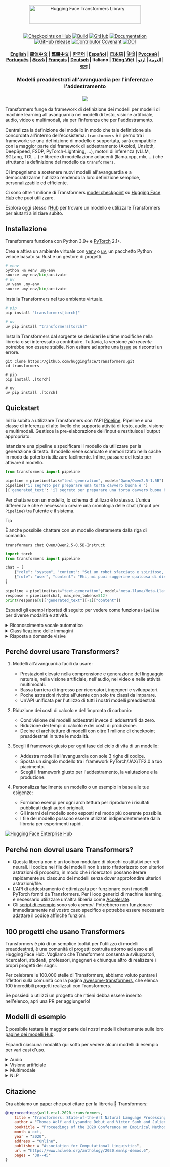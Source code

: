<!---
Copyright 2020 The HuggingFace Team. All rights reserved.

Licensed under the Apache License, Version 2.0 (the "License");
you may not use this file except in compliance with the License.
You may obtain a copy of the License at

    http://www.apache.org/licenses/LICENSE-2.0

Unless required by applicable law or agreed to in writing, software
distributed under the License is distributed on an "AS IS" BASIS,
WITHOUT WARRANTIES OR CONDITIONS OF ANY KIND, either express or implied.
See the License for the specific language governing permissions and
limitations under the License.
-->

<p align="center">
  <picture>
    <source media="(prefers-color-scheme: dark)" srcset="https://huggingface.co/datasets/huggingface/documentation-images/raw/main/transformers-logo-dark.svg">
    <source media="(prefers-color-scheme: light)" srcset="https://huggingface.co/datasets/huggingface/documentation-images/raw/main/transformers-logo-light.svg">
    <img alt="Hugging Face Transformers Library" src="https://huggingface.co/datasets/huggingface/documentation-images/raw/main/transformers-logo-light.svg" width="352" height="59" style="max-width: 100%;">
  </picture>
  <br/>
  <br/>
</p>

<p align="center">
    <a href="https://huggingface.com/models"><img alt="Checkpoints on Hub" src="https://img.shields.io/endpoint?url=https://huggingface.co/api/shields/models&color=brightgreen"></a>
    <a href="https://circleci.com/gh/huggingface/transformers"><img alt="Build" src="https://img.shields.io/circleci/build/github/huggingface/transformers/main"></a>
    <a href="https://github.com/huggingface/transformers/blob/main/LICENSE"><img alt="GitHub" src="https://img.shields.io/github/license/huggingface/transformers.svg?color=blue"></a>
    <a href="https://huggingface.co/docs/transformers/index"><img alt="Documentation" src="https://img.shields.io/website/http/huggingface.co/docs/transformers/index.svg?down_color=red&down_message=offline&up_message=online"></a>
    <a href="https://github.com/huggingface/transformers/releases"><img alt="GitHub release" src="https://img.shields.io/github/release/huggingface/transformers.svg"></a>
    <a href="https://github.com/huggingface/transformers/blob/main/CODE_OF_CONDUCT.md"><img alt="Contributor Covenant" src="https://img.shields.io/badge/Contributor%20Covenant-v2.0%20adopted-ff69b4.svg"></a>
    <a href="https://zenodo.org/badge/latestdoi/155220641"><img src="https://zenodo.org/badge/155220641.svg" alt="DOI"></a>
</p>

<h4 align="center">
    <p>
        <a href="https://github.com/huggingface/transformers/blob/main/README.md">English</a> |
        <a href="https://github.com/huggingface/transformers/blob/main/i18n/README_zh-hans.md">简体中文</a> |
        <a href="https://github.com/huggingface/transformers/blob/main/i18n/README_zh-hant.md">繁體中文</a> |
        <a href="https://github.com/huggingface/transformers/blob/main/i18n/README_ko.md">한국어</a> |
        <a href="https://github.com/huggingface/transformers/blob/main/i18n/README_es.md">Español</a> |
        <a href="https://github.com/huggingface/transformers/blob/main/i18n/README_ja.md">日本語</a> |
        <a href="https://github.com/huggingface/transformers/blob/main/i18n/README_hd.md">हिन्दी</a> |
        <a href="https://github.com/huggingface/transformers/blob/main/i18n/README_ru.md">Русский</a> |
        <a href="https://github.com/huggingface/transformers/blob/main/i18n/README_pt-br.md">Português</a> |
        <a href="https://github.com/huggingface/transformers/blob/main/i18n/README_te.md">తెలుగు</a> |
        <a href="https://github.com/huggingface/transformers/blob/main/i18n/README_fr.md">Français</a> |
        <a href="https://github.com/huggingface/transformers/blob/main/i18n/README_de.md">Deutsch</a> |
        <b>Italiano</b> |
        <a href="https://github.com/huggingface/transformers/blob/main/i18n/README_vi.md">Tiếng Việt</a> |
        <a href="https://github.com/huggingface/transformers/blob/main/i18n/README_ar.md">العربية</a> |
        <a href="https://github.com/huggingface/transformers/blob/main/i18n/README_ur.md">اردو</a> |
        <a href="https://github.com/huggingface/transformers/blob/main/i18n/README_bn.md">বাংলা</a> |
    </p>
</h4>

<h3 align="center">
    <p>Modelli preaddestrati all'avanguardia per l'inferenza e l'addestramento</p>
</h3>

<h3 align="center">
    <img src="https://huggingface.co/datasets/huggingface/documentation-images/resolve/main/transformers/transformers_as_a_model_definition.png"/>
</h3>

Transformers funge da framework di definizione dei modelli per modelli di machine learning all'avanguardia nei
modelli di testo, visione artificiale, audio, video e multimodali, sia per l'inferenza che per l'addestramento.

Centralizza la definizione del modello in modo che tale definizione sia concordata all'interno dell'ecosistema.
`transformers` è il perno tra i framework: se una definizione di modello è supportata, sarà compatibile con la
maggior parte dei framework di addestramento (Axolotl, Unsloth, DeepSpeed, FSDP, PyTorch-Lightning, ...), motori
di inferenza (vLLM, SGLang, TGI, ...) e librerie di modellazione adiacenti (llama.cpp, mlx, ...) che sfruttano
la definizione del modello da `transformers`.

Ci impegniamo a sostenere nuovi modelli all'avanguardia e a democratizzarne l'utilizzo rendendo la loro definizione
semplice, personalizzabile ed efficiente.

Ci sono oltre 1 milione di Transformers [model checkpoint](https://huggingface.co/models?library=transformers&sort=trending) su [Hugging Face Hub](https://huggingface.com/models) che puoi utilizzare.

Esplora oggi stesso l'[Hub](https://huggingface.com/) per trovare un modello e utilizzare Transformers per aiutarti a iniziare subito.

## Installazione

Transformers funziona con Python 3.9+ e [PyTorch](https://pytorch.org/get-started/locally/) 2.1+.

Crea e attiva un ambiente virtuale con [venv](https://docs.python.org/3/library/venv.html) o [uv](https://docs.astral.sh/uv/), un pacchetto Python veloce basato su Rust e un gestore di progetti.

```py
# venv
python -m venv .my-env
source .my-env/bin/activate
# uv
uv venv .my-env
source .my-env/bin/activate
```

Installa Transformers nel tuo ambiente virtuale.

```py
# pip
pip install "transformers[torch]"

# uv
uv pip install "transformers[torch]"
```

Installa Transformers dal sorgente se desideri le ultime modifiche nella libreria o sei interessato a contribuire. Tuttavia, la versione *più recente* potrebbe non essere stabile. Non esitare ad aprire una [issue](https://github.com/huggingface/transformers/issues) se riscontri un errore.

```shell
git clone https://github.com/huggingface/transformers.git
cd transformers

# pip
pip install .[torch]

# uv
uv pip install .[torch]
```

## Quickstart

Inizia subito a utilizzare Transformers con l'API [Pipeline](https://huggingface.co/docs/transformers/pipeline_tutorial). Pipeline è una classe di inferenza di alto livello che supporta attività di testo, audio, visione e multimodali. Gestisce la pre-elaborazione dell'input e restituisce l'output appropriato.

Istanziare una pipeline e specificare il modello da utilizzare per la generazione di testo. Il modello viene scaricato e memorizzato nella cache in modo da poterlo riutilizzare facilmente. Infine, passare del testo per attivare il modello.

```py
from transformers import pipeline

pipeline = pipeline(task="text-generation", model="Qwen/Qwen2.5-1.5B")
pipeline("il segreto per preparare una torta davvero buona è ")
[{'generated_text': 'il segreto per preparare una torta davvero buona è 1) usare gli ingredienti giusti e 2) seguire alla lettera la ricetta. la ricetta della torta è la seguente: 1 tazza di zucchero, 1 tazza di farina, 1 tazza di latte, 1 tazza di burro, 1 tazza di uova, 1 tazza di gocce di cioccolato. se vuoi preparare 2 torte, quanto zucchero ti serve? Per preparare 2 torte, avrete bisogno di 2 tazze di zucchero.'}]
```

Per chattare con un modello, lo schema di utilizzo è lo stesso. L'unica differenza è che è necessario creare una cronologia delle chat (l'input per `Pipeline`) tra l'utente e il sistema.

> [!TIP]
> È anche possibile chattare con un modello direttamente dalla riga di comando.
> ```shell
> transformers chat Qwen/Qwen2.5-0.5B-Instruct
> ```

```py
import torch
from transformers import pipeline

chat = [
    {"role": "system", "content": "Sei un robot sfacciato e spiritoso, proprio come lo immaginava Hollywood nel 1986."},
    {"role": "user", "content": "Ehi, mi puoi suggerire qualcosa di divertente da fare a New York?"}
]

pipeline = pipeline(task="text-generation", model="meta-llama/Meta-Llama-3-8B-Instruct", dtype=torch.bfloat16, device_map="auto")
response = pipeline(chat, max_new_tokens=512)
print(response[0]["generated_text"][-1]["content"])
```

Espandi gli esempi riportati di seguito per vedere come funziona `Pipeline` per diverse modalità e attività.

<details>
<summary>Riconoscimento vocale automatico</summary>

```py
from transformers import pipeline

pipeline = pipeline(task="automatic-speech-recognition", model="openai/whisper-large-v3")
pipeline("https://huggingface.co/datasets/Narsil/asr_dummy/resolve/main/mlk.flac")
{'text': ' Ho un sogno: che un giorno questa nazione si solleverà e vivrà il vero significato del suo credo.'}
```

</details>

<details>
<summary>Classificazione delle immagini</summary>

<h3 align="center">
    <a><img src="https://huggingface.co/datasets/Narsil/image_dummy/raw/main/parrots.png"></a>
</h3>

```py
from transformers import pipeline

pipeline = pipeline(task="image-classification", model="facebook/dinov2-small-imagenet1k-1-layer")
pipeline("https://huggingface.co/datasets/Narsil/image_dummy/raw/main/parrots.png")
[{'label': 'macaw', 'score': 0.997848391532898},
 {'label': 'cacatua dal ciuffo giallo, Kakatoe galerita, Cacatua galerita',
  'score': 0.0016551691805943847},
 {'label': 'lorichetto', 'score': 0.00018523589824326336},
 {'label': 'Pappagallo grigio africano, Psittacus erithacus',
  'score': 7.85409429227002e-05},
 {'label': 'quaglia', 'score': 5.502637941390276e-05}]
```

</details>

<details>
<summary>Risposta a domande visive</summary>

<h3 align="center">
    <a><img src="https://huggingface.co/datasets/huggingface/documentation-images/resolve/main/transformers/tasks/idefics-few-shot.jpg"></a>
</h3>

```py
from transformers import pipeline

pipeline = pipeline(task="visual-question-answering", model="Salesforce/blip-vqa-base")
pipeline(
    image="https://huggingface.co/datasets/huggingface/documentation-images/resolve/main/transformers/tasks/idefics-few-shot.jpg",
    question="Cosa c'è nell'immagine?",
)
[{'answer': 'statua della libertà'}]
```

</details>

## Perché dovrei usare Transformers?

1. Modelli all'avanguardia facili da usare:
    - Prestazioni elevate nella comprensione e generazione del linguaggio naturale, nella visione artificiale, nell'audio, nel video e nelle attività multimodali.
    - Bassa barriera di ingresso per ricercatori, ingegneri e sviluppatori.
    - Poche astrazioni rivolte all'utente con solo tre classi da imparare.
    - Un'API unificata per l'utilizzo di tutti i nostri modelli preaddestrati.

1. Riduzione dei costi di calcolo e dell'impronta di carbonio:
    - Condivisione dei modelli addestrati invece di addestrarli da zero.
    - Riduzione dei tempi di calcolo e dei costi di produzione.
    - Decine di architetture di modelli con oltre 1 milione di checkpoint preaddestrati in tutte le modalità.

1. Scegli il framework giusto per ogni fase del ciclo di vita di un modello:
    - Addestra modelli all'avanguardia con sole 3 righe di codice.
    - Sposta un singolo modello tra i framework PyTorch/JAX/TF2.0 a tuo piacimento.
    - Scegli il framework giusto per l'addestramento, la valutazione e la produzione.

1. Personalizza facilmente un modello o un esempio in base alle tue esigenze:
    - Forniamo esempi per ogni architettura per riprodurre i risultati pubblicati dagli autori originali.
    - Gli interni del modello sono esposti nel modo più coerente possibile.
    - I file del modello possono essere utilizzati indipendentemente dalla libreria per esperimenti rapidi.

<a target="_blank" href="https://huggingface.co/enterprise">
    <img alt="Hugging Face Enterprise Hub" src="https://github.com/user-attachments/assets/247fb16d-d251-4583-96c4-d3d76dda4925">
</a><br>

## Perché non dovrei usare Transformers?

- Questa libreria non è un toolbox modulare di blocchi costitutivi per reti neurali. Il codice nei file dei modelli non è stato rifattorizzato con ulteriori astrazioni di proposito, in modo che i ricercatori possano iterare rapidamente su ciascuno dei modelli senza dover approfondire ulteriori astrazioni/file.
- L'API di addestramento è ottimizzata per funzionare con i modelli PyTorch forniti da Transformers. Per i loop generici di machine learning, è necessario utilizzare un'altra libreria come [Accelerate](https://huggingface.co/docs/accelerate).
- Gli [script di esempio](https://github.com/huggingface/transformers/tree/main/examples) sono solo *esempi*. Potrebbero non funzionare immediatamente nel vostro caso specifico e potrebbe essere necessario adattare il codice affinché funzioni.

## 100 progetti che usano Transformers

Transformers è più di un semplice toolkit per l'utilizzo di modelli preaddestrati, è una comunità di progetti costruita attorno ad esso e all'
Hugging Face Hub. Vogliamo che Transformers consenta a sviluppatori, ricercatori, studenti, professori, ingegneri e chiunque altro
di realizzare i propri progetti dei sogni.

Per celebrare le 100.000 stelle di Transformers, abbiamo voluto puntare i riflettori sulla
comunità con la pagina [awesome-transformers](./awesome-transformers.md), che elenca 100
incredibili progetti realizzati con Transformers.

Se possiedi o utilizzi un progetto che ritieni debba essere inserito nell'elenco, apri una PR per aggiungerlo!

## Modelli di esempio

È possibile testare la maggior parte dei nostri modelli direttamente sulle loro [pagine dei modelli Hub](https://huggingface.co/models).

Espandi ciascuna modalità qui sotto per vedere alcuni modelli di esempio per vari casi d'uso.

<details>
<summary>Audio</summary>

- Classificazione audio con [Whisper](https://huggingface.co/openai/whisper-large-v3-turbo)
- Riconoscimento vocale automatico con [Moonshine](https://huggingface.co/UsefulSensors/moonshine)
- Individuazione delle keyword con [Wav2Vec2](https://huggingface.co/superb/wav2vec2-base-superb-ks)
- Generazione da discorso a discorso con [Moshi](https://huggingface.co/kyutai/moshiko-pytorch-bf16)
- Testo in audio con [MusicGen](https://huggingface.co/facebook/musicgen-large)
- Sintesi vocale con [Bark](https://huggingface.co/suno/bark)

</details>

<details>
<summary>Visione artificiale</summary>

- Generazione automatica di maschere con [SAM](https://huggingface.co/facebook/sam-vit-base)
- Stima della profondità con [DepthPro](https://huggingface.co/apple/DepthPro-hf)
- Classificazione delle immagini con [DINO v2](https://huggingface.co/facebook/dinov2-base)
- Rilevamento dei punti chiave con [SuperPoint](https://huggingface.co/magic-leap-community/superpoint)
- Corrispondenza dei punti chiave con [SuperGlue](https://huggingface.co/magic-leap-community/superglue_outdoor)
- Rilevamento degli oggetti con [RT-DETRv2](https://huggingface.co/PekingU/rtdetr_v2_r50vd)
- Stima della posa con [VitPose](https://huggingface.co/usyd-community/vitpose-base-simple)
- Segmentazione universale con [OneFormer](https://huggingface.co/shi-labs/oneformer_ade20k_swin_large)
- Classificazione dei video con [VideoMAE](https://huggingface.co/MCG-NJU/videomae-large)

</details>

<details>
<summary>Multimodale</summary>

- Audio or text to text with [Qwen2-Audio](https://huggingface.co/Qwen/Qwen2-Audio-7B)
- Document question answering with [LayoutLMv3](https://huggingface.co/microsoft/layoutlmv3-base)
- Image or text to text with [Qwen-VL](https://huggingface.co/Qwen/Qwen2.5-VL-3B-Instruct)
- Image captioning [BLIP-2](https://huggingface.co/Salesforce/blip2-opt-2.7b)
- OCR-based document understanding with [GOT-OCR2](https://huggingface.co/stepfun-ai/GOT-OCR-2.0-hf)
- Table question answering with [TAPAS](https://huggingface.co/google/tapas-base)
- Unified multimodal understanding and generation with [Emu3](https://huggingface.co/BAAI/Emu3-Gen)
- Vision to text with [Llava-OneVision](https://huggingface.co/llava-hf/llava-onevision-qwen2-0.5b-ov-hf)
- Visual question answering with [Llava](https://huggingface.co/llava-hf/llava-1.5-7b-hf)
- Visual referring expression segmentation with [Kosmos-2](https://huggingface.co/microsoft/kosmos-2-patch14-224)

</details>

<details>
<summary>NLP</summary>

- Completamento parole mascherate con [ModernBERT](https://huggingface.co/answerdotai/ModernBERT-base)
- Riconoscimento delle entità denominate con [Gemma](https://huggingface.co/google/gemma-2-2b)
- Risposte alle domande con [Mixtral](https://huggingface.co/mistralai/Mixtral-8x7B-v0.1)
- Sintesi con [BART](https://huggingface.co/facebook/bart-large-cnn)
- Traduzione con [T5](https://huggingface.co/google-t5/t5-base)
- Generazione di testo con [Llama](https://huggingface.co/meta-llama/Llama-3.2-1B)
- Classificazione del testo con [Qwen](https://huggingface.co/Qwen/Qwen2.5-0.5B)

</details>

## Citazione

Ora abbiamo un [paper](https://www.aclweb.org/anthology/2020.emnlp-demos.6/) che puoi citare per la libreria 🤗 Transformers:
```bibtex
@inproceedings{wolf-etal-2020-transformers,
    title = "Transformers: State-of-the-Art Natural Language Processing",
    author = "Thomas Wolf and Lysandre Debut and Victor Sanh and Julien Chaumond and Clement Delangue and Anthony Moi and Pierric Cistac and Tim Rault and Rémi Louf and Morgan Funtowicz and Joe Davison and Sam Shleifer and Patrick von Platen and Clara Ma and Yacine Jernite and Julien Plu and Canwen Xu and Teven Le Scao and Sylvain Gugger and Mariama Drame and Quentin Lhoest and Alexander M. Rush",
    booktitle = "Proceedings of the 2020 Conference on Empirical Methods in Natural Language Processing: System Demonstrations",
    month = oct,
    year = "2020",
    address = "Online",
    publisher = "Association for Computational Linguistics",
    url = "https://www.aclweb.org/anthology/2020.emnlp-demos.6",
    pages = "38--45"
}
```
